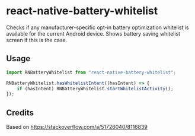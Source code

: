 # react-native-battery-whitelist
Checks if any manufacturer-specific opt-in battery optimization whitelist is available for the current Android device. Shows battery saving whitelist screen if this is the case.

## Usage
```javascript
import RNBatteryWhitelist from "react-native-battery-whitelist";

RNBatteryWhitelist.hasWhitelistIntent((hasIntent) => {
    if (hasIntent) RNBatteryWhitelist.startWhitelistActivity();
});
```

## Credits
Based on https://stackoverflow.com/a/51726040/8116839
